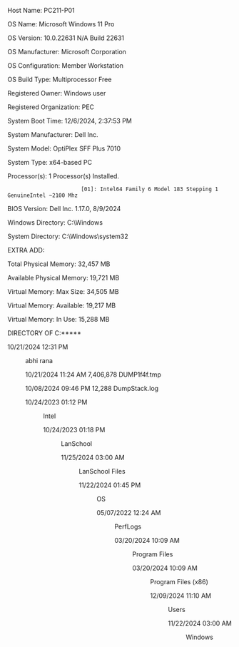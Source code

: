Host Name:                 PC211-P01

OS Name:                   Microsoft Windows 11 Pro

OS Version:                10.0.22631 N/A Build 22631

OS Manufacturer:           Microsoft Corporation

OS Configuration:          Member Workstation

OS Build Type:             Multiprocessor Free

Registered Owner:          Windows user

Registered Organization:   PEC

System Boot Time:          12/6/2024, 2:37:53 PM

System Manufacturer:       Dell Inc.

System Model:              OptiPlex SFF Plus 7010

System Type:               x64-based PC

Processor(s):              1 Processor(s) Installed.

                           [01]: Intel64 Family 6 Model 183 Stepping 1 GenuineIntel ~2100 Mhz
                           
BIOS Version:              Dell Inc. 1.17.0, 8/9/2024

Windows Directory:         C:\Windows

System Directory:          C:\Windows\system32

EXTRA ADD:

Total Physical Memory:     32,457 MB

Available Physical Memory: 19,721 MB

Virtual Memory: Max Size:  34,505 MB

Virtual Memory: Available: 19,217 MB

Virtual Memory: In Use:    15,288 MB

DIRECTORY OF C:\*****

10/21/2024  12:31 PM    <DIR>          abhi rana

10/21/2024  11:24 AM         7,406,878 DUMP1f4f.tmp

10/08/2024  09:46 PM            12,288 DumpStack.log

10/24/2023  01:12 PM    <DIR>          Intel

10/24/2023  01:18 PM    <DIR>          LanSchool

11/25/2024  03:00 AM    <DIR>          LanSchool Files

11/22/2024  01:45 PM    <DIR>          OS

05/07/2022  12:24 AM    <DIR>          PerfLogs

03/20/2024  10:09 AM    <DIR>          Program Files

03/20/2024  10:09 AM    <DIR>          Program Files (x86)

12/09/2024  11:10 AM    <DIR>          Users

11/22/2024  03:00 AM    <DIR>          Windows





